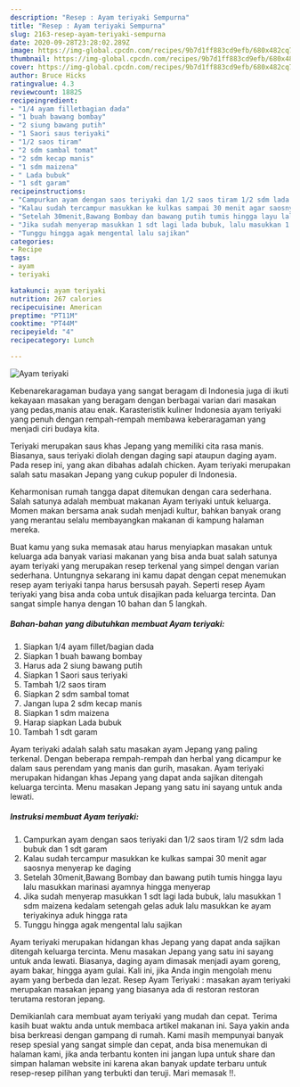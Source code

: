 ```yaml
---
description: "Resep : Ayam teriyaki Sempurna"
title: "Resep : Ayam teriyaki Sempurna"
slug: 2163-resep-ayam-teriyaki-sempurna
date: 2020-09-28T23:28:02.289Z
image: https://img-global.cpcdn.com/recipes/9b7d1ff883cd9efb/680x482cq70/ayam-teriyaki-foto-resep-utama.jpg
thumbnail: https://img-global.cpcdn.com/recipes/9b7d1ff883cd9efb/680x482cq70/ayam-teriyaki-foto-resep-utama.jpg
cover: https://img-global.cpcdn.com/recipes/9b7d1ff883cd9efb/680x482cq70/ayam-teriyaki-foto-resep-utama.jpg
author: Bruce Hicks
ratingvalue: 4.3
reviewcount: 18825
recipeingredient:
- "1/4 ayam filletbagian dada"
- "1 buah bawang bombay"
- "2 siung bawang putih"
- "1 Saori saus teriyaki"
- "1/2 saos tiram"
- "2 sdm sambal tomat"
- "2 sdm kecap manis"
- "1 sdm maizena"
- " Lada bubuk"
- "1 sdt garam"
recipeinstructions:
- "Campurkan ayam dengan saos teriyaki dan 1/2 saos tiram 1/2 sdm lada bubuk dan 1 sdt garam"
- "Kalau sudah tercampur masukkan ke kulkas sampai 30 menit agar saosnya menyerap ke daging"
- "Setelah 30menit,Bawang Bombay dan bawang putih tumis hingga layu lalu masukkan marinasi ayamnya hingga menyerap"
- "Jika sudah menyerap masukkan 1 sdt lagi lada bubuk, lalu masukkan 1 sdm maizena kedalam setengah gelas aduk lalu masukkan ke ayam teriyakinya aduk hingga rata"
- "Tunggu hingga agak mengental lalu sajikan"
categories:
- Recipe
tags:
- ayam
- teriyaki

katakunci: ayam teriyaki 
nutrition: 267 calories
recipecuisine: American
preptime: "PT11M"
cooktime: "PT44M"
recipeyield: "4"
recipecategory: Lunch

---
```



![Ayam teriyaki](https://img-global.cpcdn.com/recipes/9b7d1ff883cd9efb/680x482cq70/ayam-teriyaki-foto-resep-utama.jpg)

Kebenarekaragaman budaya yang sangat beragam di Indonesia juga di ikuti kekayaan masakan yang beragam dengan berbagai varian dari masakan yang pedas,manis atau enak. Karasteristik kuliner Indonesia ayam teriyaki yang penuh dengan rempah-rempah membawa keberaragaman yang menjadi ciri budaya kita.


Teriyaki merupakan saus khas Jepang yang memiliki cita rasa manis. Biasanya, saus teriyaki diolah dengan daging sapi ataupun daging ayam. Pada resep ini, yang akan dibahas adalah chicken. Ayam teriyaki merupakan salah satu masakan Jepang yang cukup populer di Indonesia.

Keharmonisan rumah tangga dapat ditemukan dengan cara sederhana. Salah satunya adalah membuat makanan Ayam teriyaki untuk keluarga. Momen makan bersama anak sudah menjadi kultur, bahkan banyak orang yang merantau selalu membayangkan makanan di kampung halaman mereka.

Buat kamu yang suka memasak atau harus menyiapkan masakan untuk keluarga ada banyak variasi makanan yang bisa anda buat salah satunya ayam teriyaki yang merupakan resep terkenal yang simpel dengan varian sederhana. Untungnya sekarang ini kamu dapat dengan cepat menemukan resep ayam teriyaki tanpa harus bersusah payah.
Seperti resep Ayam teriyaki yang bisa anda coba untuk disajikan pada keluarga tercinta. Dan sangat simple hanya dengan 10 bahan dan 5 langkah.


<!--inarticleads1-->

##### Bahan-bahan yang dibutuhkan membuat Ayam teriyaki:

1. Siapkan 1/4 ayam fillet/bagian dada
1. Siapkan 1 buah bawang bombay
1. Harus ada 2 siung bawang putih
1. Siapkan 1 Saori saus teriyaki
1. Tambah 1/2 saos tiram
1. Siapkan 2 sdm sambal tomat
1. Jangan lupa 2 sdm kecap manis
1. Siapkan 1 sdm maizena
1. Harap siapkan  Lada bubuk
1. Tambah 1 sdt garam


Ayam teriyaki adalah salah satu masakan ayam Jepang yang paling terkenal. Dengan beberapa rempah-rempah dan herbal yang dicampur ke dalam saus perendam yang manis dan gurih, masakan. Ayam teriyaki merupakan hidangan khas Jepang yang dapat anda sajikan ditengah keluarga tercinta. Menu masakan Jepang yang satu ini sayang untuk anda lewati. 

<!--inarticleads2-->

##### Instruksi membuat  Ayam teriyaki:

1. Campurkan ayam dengan saos teriyaki dan 1/2 saos tiram 1/2 sdm lada bubuk dan 1 sdt garam
1. Kalau sudah tercampur masukkan ke kulkas sampai 30 menit agar saosnya menyerap ke daging
1. Setelah 30menit,Bawang Bombay dan bawang putih tumis hingga layu lalu masukkan marinasi ayamnya hingga menyerap
1. Jika sudah menyerap masukkan 1 sdt lagi lada bubuk, lalu masukkan 1 sdm maizena kedalam setengah gelas aduk lalu masukkan ke ayam teriyakinya aduk hingga rata
1. Tunggu hingga agak mengental lalu sajikan


Ayam teriyaki merupakan hidangan khas Jepang yang dapat anda sajikan ditengah keluarga tercinta. Menu masakan Jepang yang satu ini sayang untuk anda lewati. Biasanya, daging ayam dimasak menjadi ayam goreng, ayam bakar, hingga ayam gulai. Kali ini, jika Anda ingin mengolah menu ayam yang berbeda dan lezat. Resep Ayam Teriyaki : masakan ayam teriyaki merupakan masakan jepang yang biasanya ada di restoran restoran terutama restoran jepang. 

Demikianlah cara membuat ayam teriyaki yang mudah dan cepat. Terima kasih buat waktu anda untuk membaca artikel makanan ini. Saya yakin anda bisa berkreasi dengan gampang di rumah. Kami masih mempunyai banyak resep spesial yang sangat simple dan cepat, anda bisa menemukan di halaman kami, jika anda terbantu konten ini jangan lupa untuk share dan simpan halaman website ini karena akan banyak update terbaru untuk resep-resep pilihan yang terbukti dan teruji. Mari memasak !!. 
